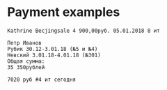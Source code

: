 # Payment examples

```
Kathrine Becjingsale 4 900,00руб. 05.01.2018 8 ит
```

```
Петр Иванов
Рубик 30.12-3.01.18 (№5 и №4)
Невский 3.01.18-4.01.18 (№301)
Общая сумма:
35 350рублей
```

```
7020 руб #4 ит сегодня
```